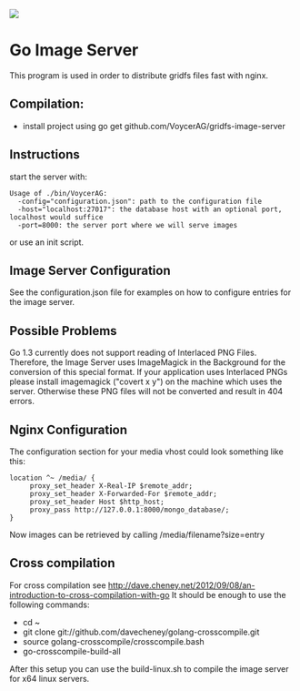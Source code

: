 <a href='https://travis-ci.org/VoycerAG/gridfs-image-server'><img src='https://secure.travis-ci.org/VoycerAG/gridfs-image-server.png?branch=master'></a>

Go Image Server
===============

This program is used in order to distribute gridfs files fast with nginx. 

Compilation:
-----

* install project using go get github.com/VoycerAG/gridfs-image-server

Instructions
-----
start the server with:

    Usage of ./bin/VoycerAG:
      -config="configuration.json": path to the configuration file
      -host="localhost:27017": the database host with an optional port, localhost would suffice
      -port=8000: the server port where we will serve images

or use an init script. 

Image Server Configuration
-----

See the configuration.json file for examples on how to configure entries for the image server.

Possible Problems
-----
Go 1.3 currently does not support reading of Interlaced PNG Files. Therefore, the Image Server
uses ImageMagick in the Background for the conversion of this special format. 
If your application uses Interlaced PNGs please install imagemagick ("covert x y") on the machine which uses the server.
Otherwise these PNG files will not be converted and result in 404 errors. 

Nginx Configuration
-----

The configuration section for your media vhost could look something like this:

    location ^~ /media/ {
         proxy_set_header X-Real-IP $remote_addr;
         proxy_set_header X-Forwarded-For $remote_addr;
         proxy_set_header Host $http_host;
         proxy_pass http://127.0.0.1:8000/mongo_database/;
    }
    

Now images can be retrieved by calling /media/filename?size=entry

Cross compilation
-----
For cross compilation see http://dave.cheney.net/2012/09/08/an-introduction-to-cross-compilation-with-go
It should be enough to use the following commands:

* cd ~
* git clone git://github.com/davecheney/golang-crosscompile.git
* source golang-crosscompile/crosscompile.bash
* go-crosscompile-build-all

After this setup you can use the build-linux.sh to compile the image server for x64 linux servers.

